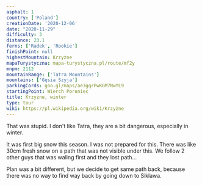 ```yaml
---
asphalt: 1
country: ['Poland']
creationDate: '2020-12-06'
date: "2020-11-29"
difficulty: 3
distance: 23.1
ferns: ['Radek', 'Rookie']
finishPoint: null
highestMountain: Krzyżne
mapaTurystyczna: mapa-turystyczna.pl/route/mf2y
mnpm: 2112
mountainRange: ['Tatra Mountains']
mountains: ['Gęsia Szyja']
parkingCords: goo.gl/maps/ae3gqrPwKGM7NwYL9
startingPoint: Wierch Poroniec
title: Krzyżne, winter
type: tour
wiki: https://pl.wikipedia.org/wiki/Krzyżne
---
```


That was stupid.
I don't like Tatra, they are a bit dangerous, especially in winter.

It was first big snow this season. I was not prepared for this. There was like 30cm fresh snow on a path that was not visible under this. We follow 2 other guys that was waling first and they lost path...

Plan was a bit different, but we decide to get same path back, because there was no way to find way back by going down to Siklawa.
